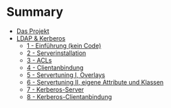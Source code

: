 # Summary

- [Das Projekt](./einleitung.md)
- [LDAP & Kerberos](ldap/index.md)
    - [1 - Einführung (kein Code)]()
	- [2 - Serverinstallation](ldap/ldap-02.md)
	- [3 - ACLs]()
	- [4 - Clientanbindung]()
    - [5 - Servertuning I, Overlays]()
    - [6 - Servertuning II, eigene Attribute und Klassen]()
    - [7 - Kerberos-Server]()
    - [8 - Kerberos-Clientanbindung]()
